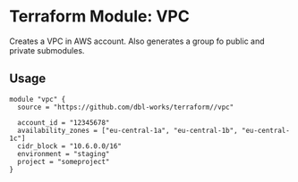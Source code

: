 # Terraform Module: VPC

Creates a VPC in AWS account. Also generates a group fo public and private submodules.


## Usage

```
module "vpc" {
  source = "https://github.com/dbl-works/terraform//vpc"

  account_id = "12345678"
  availability_zones = ["eu-central-1a", "eu-central-1b", "eu-central-1c"]
  cidr_block = "10.6.0.0/16"
  environment = "staging"
  project = "someproject"
}
```
